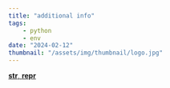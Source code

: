 ```yaml
---
title: "additional info"
tags:
    - python
    - env
date: "2024-02-12"
thumbnail: "/assets/img/thumbnail/logo.jpg"
---
```


[__str__, __repr__](https://pinocc.tistory.com/168)